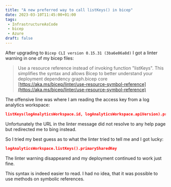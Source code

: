 ```yaml
---
title: "A new preferred way to call listKeys() in bicep"
date: 2023-03-10T11:45:00+01:00
tags: 
 - InfrastructureAsCode
 - bicep
 - Azure
draft: false
---
```


After upgrading to `Bicep CLI version 0.15.31 (3ba6e06a8d)` I got a linter warning in one of my bicep files:

> Use a resource reference instead of invoking function "listKeys". This simplifies the syntax and allows Bicep to better understand your deployment dependency graph.bicep core [https://aka.ms/bicep/linter/use-resource-symbol-reference](https://aka.ms/bicep/linter/use-resource-symbol-reference)

The offensive line was where I am reading the access key from a log analytics workspace:

```json
listKeys(logAnalyticsWorkspace.id, logAnalyticsWorkspace.apiVersion).primarySharedKey
```

Unfortunately the URL in the linter message did not resolve to any help page but redirected me to bing instead. 

So I tried my best guess as to what the linter tried to tell me and I got lucky:

```json
logAnalyticsWorkspace.listKeys().primarySharedKey
```

The linter warning disappeared and my deployment continued to work just fine.

This syntax is indeed easier to read. I had no idea, that it was possible to use methods on symbolic references. 